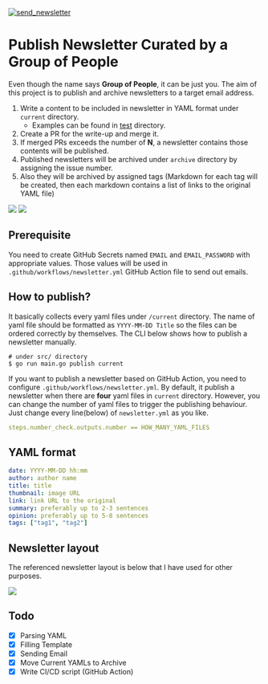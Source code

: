 [![send_newsletter](https://github.com/deep-diver/hf-daily-paper-newsletter/actions/workflows/newsletter.yml/badge.svg)](https://github.com/deep-diver/hf-daily-paper-newsletter/actions/workflows/newsletter.yml)

# Publish Newsletter Curated by a Group of People

Even though the name says **Group of People**, it can be just you. The aim of this project is to publish and archive newsletters to a target email address.

1. Write a content to be included in newsletter in YAML format under `current` directory.
   - Examples can be found in [test](https://github.com/deep-diver/hf-daily-paper-newsletter/tree/main/test) directory.
2. Create a PR for the write-up and merge it.
3. If merged PRs exceeds the number of **N**, a newsletter contains those contents will be published.
4. Published newsletters will be archived under `archive` directory by assigning the issue number.
5. Also they will be archived by assigned tags (Markdown for each tag will be created, then each markdown contains a list of links to the original YAML file)

![](https://i.ibb.co/2WT5H4P/flow1.png)
![](https://i.ibb.co/Tcr8RFL/flow2.png)

## Prerequisite

You need to create GitHub Secrets named `EMAIL` and `EMAIL_PASSWORD` with appropriate values. Those values will be used in `.github/workflows/newsletter.yml` GitHub Action file to send out emails.

## How to publish?

It basically collects every yaml files under `/current` directory. The name of yaml file should be formatted as `YYYY-MM-DD Title` so the files can be ordered correctly by themselves. The CLI below shows how to publish a newsletter manually.

```shell
# under src/ directory
$ go run main.go publish current
```

If you want to publish a newsletter based on GitHub Action, you need to configure `.github/workflows/newsletter.yml`. By default, it publish a newsletter when there are **four** yaml files in `current` directory. However, you can change the number of yaml files to trigger the publishing behaviour. Just change every line(below) of `newsletter.yml` as you like.

```yml
steps.number_check.outputs.number == HOW_MANY_YAML_FILES
```

## YAML format

```yaml
date: YYYY-MM-DD hh:mm
author: author name
title: title
thumbnail: image URL
link: link URL to the original
summary: preferably up to 2-3 sentences
opinion: preferably up to 5-8 sentences
tags: ["tag1", "tag2"]
```

## Newsletter layout

The referenced newsletter layout is below that I have used for other purposes.

![](https://i.ibb.co/nzSWpSW/Screen-Shot-2022-01-24-at-11-44-48-PM.png)

## Todo

- [x] Parsing YAML
- [x] Filling Template
- [x] Sending Email
- [x] Move Current YAMLs to Archive
- [x] Write CI/CD script (GitHub Action)
